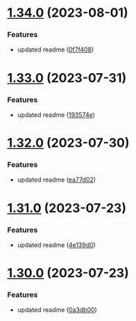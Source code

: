 # [1.34.0](https://github.com/manthanank/learn-rxjs/compare/v1.33.0...v1.34.0) (2023-08-01)


### Features

* updated readme ([0f7f408](https://github.com/manthanank/learn-rxjs/commit/0f7f4089825c97f8d43c056f5d77fe00ca8b3177))



# [1.33.0](https://github.com/manthanank/learn-rxjs/compare/v1.32.0...v1.33.0) (2023-07-31)


### Features

* updated readme ([193574e](https://github.com/manthanank/learn-rxjs/commit/193574eb402a4e35818fa59c2d10849e85c8e98d))



# [1.32.0](https://github.com/manthanank/learn-rxjs/compare/v1.31.0...v1.32.0) (2023-07-30)


### Features

* updated readme ([ea77d02](https://github.com/manthanank/learn-rxjs/commit/ea77d02dd197579298757d3bebb9c551cec6ff98))



# [1.31.0](https://github.com/manthanank/learn-rxjs/compare/v1.30.0...v1.31.0) (2023-07-23)


### Features

* updated readme ([4e139d0](https://github.com/manthanank/learn-rxjs/commit/4e139d012a634e3109a359b1c486f6260480d27f))



# [1.30.0](https://github.com/manthanank/learn-rxjs/compare/v1.29.0...v1.30.0) (2023-07-23)


### Features

* updated readme ([0a3db00](https://github.com/manthanank/learn-rxjs/commit/0a3db0062a6486436b9c04be86d0ae197fc3752c))



